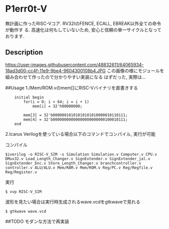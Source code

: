 P1err0t-V
===
無計画に作ったRISC-Vコア. RV32IのFENCE, ECALL, EBREAK以外全ての命令が動作す
る. 高速化は何もしていないため, 安心と信頼の単一サイクルとなっております.

## Description
https://user-images.githubusercontent.com/48832611/64065934-18ad3d00-cc4f-11e9-9be4-9604300108b4.JPG
この画像の様にモジュールを組み合わせて作ったので分かりやすい実装になる
はずだった, 実際は...

##Usage
1./Mem/ROM.vのmem[]にRISC-Vバイナリを直書きする
```
    initial begin
        for(i = 0; i < 64; i = i + 1)
            mem[i] = 32'h00000000;

        mem[3] = 32'b00000010101010101010000010110111;
        mem[4] = 32'b00000000000000000000000100010111;
    end
```
2.Icarus Verilogを使っている場合以下のコマンドでコンパイル, 実行が可能

コンパイル
```
$iverilog -o RISC-V_SIM -s Simulation Simulation.v Computer.v CPU.v DMux32.v Load_Length_Changer.v SignExtender.v SignExtender_jal.v SignExtender_bnc.v Store_Length_Changer.v branchcontroller.v controller.v ALU/ALU.v Mem/RAM.v Mem/ROM.v Reg/PC.v Reg/Regfile.v Reg/Register.v
```
実行
```
$ vvp RISC-V_SIM
```

波形を見たい場合は実行時生成されるwave.vcdをgtkwaveで見れる
```
$ gtkwave wave.vcd
```

##TODO
モダンな方法で再実装
